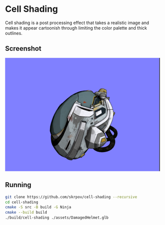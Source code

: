# Cell Shading

Cell shading is a post processing effect that takes a realistic image and makes it appear 
cartoonish through limiting the color palette and thick outlines.

## Screenshot
![screenshot](./docs/images/screenshot.png)

## Running

```sh
git clone https://github.com/skrpov/cell-shading --recursive
cd cell-shading
cmake -S src -B build -G Ninja
cmake --build build
./build/cell-shading ./assets/DamagedHelmet.glb
```
